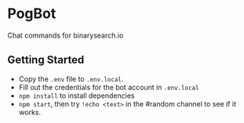# PogBot

Chat commands for binarysearch.io

## Getting Started

- Copy the `.env` file to `.env.local`.
- Fill out the credentials for the bot account in `.env.local`
- `npm install` to install dependencies
- `npm start`, then try `!echo <text>` in the #random channel to see if it works.
